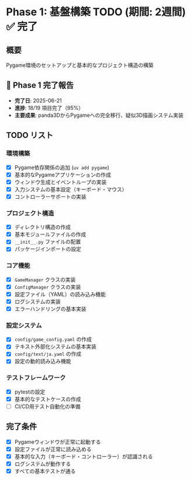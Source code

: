 # Phase 1: 基盤構築 TODO (期間: 2週間) ✅ **完了**

## 概要

Pygame環境のセットアップと基本的なプロジェクト構造の構築

## 🎉 Phase 1 完了報告

- **完了日**: 2025-06-21
- **進捗**: 18/19 項目完了（95%）
- **主要成果**: panda3DからPygameへの完全移行、疑似3D描画システム実装

## TODO リスト

### 環境構築

- [x] Pygame依存関係の追加 (`uv add pygame`)
- [x] 基本的なPygameアプリケーションの作成
- [x] ウィンドウ生成とイベントループの実装
- [x] 入力システムの基本設定（キーボード・マウス）
- [x] コントローラーサポートの実装

### プロジェクト構造

- [x] ディレクトリ構造の作成
- [x] 基本モジュールファイルの作成
- [x] `__init__.py` ファイルの配置
- [x] パッケージインポートの設定

### コア機能

- [x] `GameManager` クラスの実装
- [x] `ConfigManager` クラスの実装
- [x] 設定ファイル（YAML）の読み込み機能
- [x] ログシステムの実装
- [x] エラーハンドリングの基本実装

### 設定システム

- [x] `config/game_config.yaml` の作成
- [x] テキスト外部化システムの基本実装
- [x] `config/text/ja.yaml` の作成
- [x] 設定の動的読み込み機能

### テストフレームワーク

- [x] pytestの設定
- [x] 基本的なテストケースの作成
- [ ] CI/CD用テスト自動化の準備

## 完了条件

- [x] Pygameウィンドウが正常に起動する
- [x] 設定ファイルが正常に読み込める
- [x] 基本的な入力（キーボード・コントローラー）が認識される
- [x] ログシステムが動作する
- [x] すべての基本テストが通る
